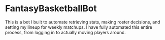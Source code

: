 # FantasyBasketballBot
This is a bot I built to automate retrieving stats, making roster decisions, and setting my lineup for weekly matchups.  I have fully automated this entire process, from logging in to actually moving players around.  
